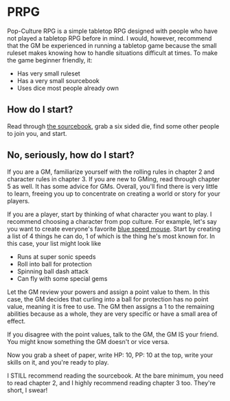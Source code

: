 # PRPG
Pop-Culture RPG is a simple tabletop RPG designed with people who have not played a tabletop RPG before in mind. I would, however, recommend that the GM be experienced in running a tabletop game because the small ruleset makes knowing how to handle situations difficult at times. To make the game beginner friendly, it:

* Has very small ruleset
* Has a very small sourcebook
* Uses dice most people already own

## How do  I start?

Read through [the sourcebook](https://github.com/ephreal/Pop-CultureRPG/blob/master/pop-culture%20rpg.pdf), grab a six sided die, find some other people to join you, and start.

## No, seriously, how do I start?
If you are a GM, familiarize yourself with the rolling rules in chapter 2 and character rules in chapter 3. If you are new to GMing, read through chapter 5 as well. It has some advice for GMs. Overall, you'll find there is very little to learn, freeing you up to concentrate on creating a world or story for your players.

If you are a player, start by thinking of what character you want to play. I recommend choosing a character from pop culture. For example, let's say you want to create everyone's favorite [blue speed mouse](https://youtu.be/4TiCF4hMBC8?t=120). Start by creating a list of 4 things he can do, 1 of which is the thing he's most known for. In this case, your list might look like

* Runs at super sonic speeds
* Roll into ball for protection
* Spinning ball dash attack
* Can fly with some special gems

Let the GM review your powers and assign a point value to them. In this case, the GM decides that curling into a ball for protection has no point value, meaning it is free to use. The GM then assigns a 1 to the remaining abilities because as a whole, they are very specific or have a small area of effect.

If you disagree with the point values, talk to the GM, the GM IS your friend. You might know something the GM doesn't or vice versa.

Now you grab a sheet of paper, write HP: 10, PP: 10 at the top, write your skills on it, and you're ready to play.

I STILL recommend reading the sourcebook. At the bare minimum, you need to read chapter 2, and I highly recommend reading chapter 3 too. They're short, I swear!
